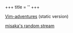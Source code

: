 +++
title = ''
+++

<!-- # 𐎷𐎿𐎠𐎣𐎠𐏕𐏔𐏔𐏔𐏔𐏒𐏒𐏒𐏒𐏑𐏔𐏓𐏑 -->
[Vim-adventures](https://vim-adventures.misaka18931.moe/) (static version)

[misaka's random stream](https://live.misaka18931.moe)
